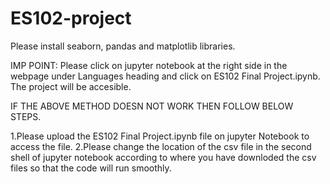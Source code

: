 # ES102-project
Please install seaborn, pandas and matplotlib libraries.

IMP POINT: 
Please click on jupyter notebook at the right side in the webpage under Languages heading and click on ES102 Final Project.ipynb. The project will be accesible.

IF THE ABOVE METHOD DOESN NOT WORK THEN FOLLOW BELOW STEPS.

1.Please upload the ES102 Final Project.ipynb file on jupyter Notebook to access the file.
2.Please change the location of the csv file in the second shell of jupyter notebook according to where you have downloded the csv files so that the code will run smoothly.


